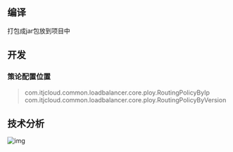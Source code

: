 ## 编译

打包成jar包放到项目中

## 开发

### 策论配置位置

> com.itjcloud.common.loadbalancer.core.ploy.RoutingPolicyByIp
> com.itjcloud.common.loadbalancer.core.ploy.RoutingPolicyByVersion

## 技术分析

![img](https://typora123.oss-cn-qingdao.aliyuncs.com/img/image_1661249444478_0.png)